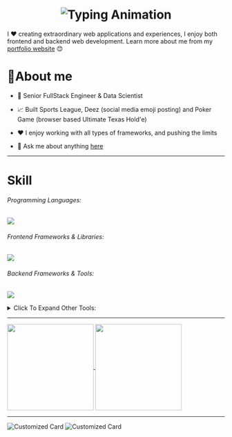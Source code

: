 <h1 align="center">
    <img src="https://readme-typing-svg.herokuapp.com/?font=Righteous&size=35&center=true&vCenter=true&width=500&height=70&lines=Nickname+is+Mino!;Welcome+to+my+GitHub+profile!" alt="Typing Animation" />
</h1>

I ❤️ creating extraordinary web applications and experiences, I enjoy both frontend and backend web development.
Learn more about me from my [portfolio website](https://armenlevon.com) 😊


# 💭About me

- 💼 Senior FullStack Engineer & Data Scientist

- 📈 Built Sports League, Deez (social media emoji posting) and Poker Game (browser based Ultimate Texas Hold'e)

- ❤️ I enjoy working with all types of frameworks, and pushing the limits

- 💬 Ask me about anything [here](https://github.com/mino9421/mino9421/issues)

<hr>

# Skill
  ###### Programming Languages:
  <p>
    <a href="https://skillicons.dev">
      <img src="https://skillicons.dev/icons?perline=10&i=javascript,typescript,nodejs,deno,python,java,go,php,rust,bash,swift,c,cpp,cs" />
    </a>
  </p>

  ###### Frontend Frameworks & Libraries:
  <p>
    <a href="https://skillicons.dev">
      <img src="https://skillicons.dev/icons?perline=10&i=vue,nuxtjs,react,nextjs,svelte,angular,remix,astro,pinia,redux,vuetify,pug,tailwindcss,bootstrap,materialui,sass" />
    </a>
  </p>

  ###### Backend Frameworks & Tools:

  <p>
    <a href="https://skillicons.dev">
      <img src="https://skillicons.dev/icons?perline=10&i=express,nestjs,fastapi,flask,django,laravel,rails,actix,rocket,spring" />
    </a>
  </p>

<details>
  <summary>Click To Expand Other Tools:</summary>

  ###### Operating Systems & Platforms:
  <p>
    <a href="https://skillicons.dev">
      <img src="https://skillicons.dev/icons?perline=10&i=windows,ubuntu,redhat,debian,apple,aws,azure,gcp,firebase,supabase" />
    </a>
  </p>

  ###### Databases & ORMs:
  <!-- <details>
  </details> -->
  <p>
    <a href="https://skillicons.dev">
      <img src="https://skillicons.dev/icons?perline=10&i=mysql,postgres,mongodb,redis,sqlite,cassandra,dynamodb,graphql,apollo,prisma" />
    </a>
  </p>


  ###### Version Control & Collaboration Tools:
  <p>
    <a href="https://skillicons.dev">
      <img src="https://skillicons.dev/icons?perline=10&i=git,github,gitlab,bitbucket" />
    </a>
  </p>
  <!-- <details>
  </details> -->

  ###### DevOps, Automation & Cloud Services:
  <p>
    <a href="https://skillicons.dev">
      <img src="https://skillicons.dev/icons?perline=10&i=docker,kubernetes,ansible,jenkins,terraform,nginx,vercel,netlify" />
    </a>
  </p>
  <!-- <details>
  </details> -->

  ###### Testing & QA:
  <p>
    <a href="https://skillicons.dev">
      <img src="https://skillicons.dev/icons?perline=10&i=vitest,jest,cypress,selenium,postman" />
    </a>
  </p>
  <!-- <details>
  </details> -->

  ###### Game Development & Engines:
  <p>
    <a href="https://skillicons.dev">
      <img src="https://skillicons.dev/icons?perline=10&i=godot,unity,unreal,blender,opencv" />
    </a>
  </p>
  <!-- <details>
  </details> -->

  ###### Editors, IDEs & Tools:
  <p>
    <a href="https://skillicons.dev">
      <img src="https://skillicons.dev/icons?perline=10&i=vscode,vim,neovim,powershell,androidstudio,codepen,figma,webflow" />
    </a>
  </p>
  <!-- <details>
  </details> -->
</details>

<hr>

<a href="https://github.com/mino9421">
  <img height=200 align="center"  src="https://github-readme-stats.vercel.app/api/top-langs/?username=mino9421&theme=tokyonight&hide_border=true&layout=compact&langs_count=10&&card_width=320" />
</a>
<a href="https://github.com/mino9421">
  <img height=200 align="center" src="https://github-readme-stats.vercel.app/api?username=mino9421&rank_icon=github&theme=radical" />
</a>

<hr>

![Customized Card](https://github-readme-stats.vercel.app/api/pin?username=mino9421\&repo=deez-book\&title_color=fff\&icon_color=f9f9f9\&text_color=9f9f9f\&bg_color=151515)
![Customized Card](https://github-readme-stats.vercel.app/api/pin?username=mino9421\&repo=sports-league-ui\&title_color=fff\&icon_color=f9f9f9\&text_color=9f9f9f\&bg_color=151515)



<!-- ###### Other Tools/Skills:
<p>
  <a href="https://skillicons.dev">
    <img src="https://skillicons.dev/icons?perline=10&i=elasticsearch,kafka,rabbitmq,cmake,webassembly,yarn,npm,bun,tensorflow,pytorch" />
  </a>
</p> -->




    
<!--
**mino9421/mino9421** is a ✨ _special_ ✨ repository because its `README.md` (this file) appears on your GitHub profile.

Here are some ideas to get you started:

- 🔭 I’m currently working on ...
- 🌱 I’m currently learning ...
- 👯 I’m looking to collaborate on ...
- 🤔 I’m looking for help with ...
- 💬 Ask me about ...
- 📫 How to reach me: ...
- 😄 Pronouns: ...
- ⚡ Fun fact: ...
-->
